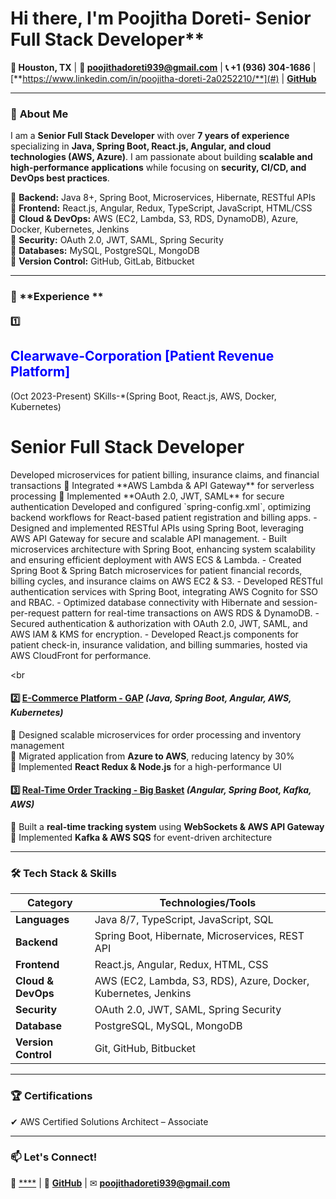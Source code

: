 # Hi there, I'm Poojitha Doreti- Senior Full Stack Developer**  

**📍 Houston, TX** | **📧 poojithadoreti939@gmail.com** | **📞 +1 (936) 304-1686** | [**https://www.linkedin.com/in/poojitha-doreti-2a0252210/**](#) | [**GitHub**](#)  

---

### 👋 **About Me**  
I am a **Senior Full Stack Developer** with over **7 years of experience** specializing in **Java, Spring Boot, React.js, Angular, and cloud technologies (AWS, Azure)**. I am passionate about building **scalable and high-performance applications** while focusing on **security, CI/CD, and DevOps best practices**.  

🔹 **Backend:** Java 8+, Spring Boot, Microservices, Hibernate, RESTful APIs  
🔹 **Frontend:** React.js, Angular, Redux, TypeScript, JavaScript, HTML/CSS  
🔹 **Cloud & DevOps:** AWS (EC2, Lambda, S3, RDS, DynamoDB), Azure, Docker, Kubernetes, Jenkins  
🔹 **Security:** OAuth 2.0, JWT, SAML, Spring Security  
🔹 **Databases:** MySQL, PostgreSQL, MongoDB  
🔹 **Version Control:** GitHub, GitLab, Bitbucket  

---

### 📌 **Experience **  

#### 1️⃣ <h2 style="color:blue;">Clearwave-Corporation [Patient Revenue Platform]</h2>

(Oct 2023-Present) </h2>
 SKills-*(Spring Boot, React.js, AWS, Docker, Kubernetes)

<h1>Senior Full Stack Developer</h1>  
 Developed microservices for patient billing, insurance claims, and financial transactions  
🔹 Integrated **AWS Lambda & API Gateway** for serverless processing  
🔹 Implemented **OAuth 2.0, JWT, SAML** for secure authentication
Developed and configured `spring-config.xml`, optimizing backend workflows for React-based patient registration and billing apps.
- Designed and implemented RESTful APIs using Spring Boot, leveraging AWS API Gateway for secure and scalable API management.  
- Built microservices architecture with Spring Boot, enhancing system scalability and ensuring efficient deployment with AWS ECS & Lambda.  
- Created Spring Boot & Spring Batch microservices for patient financial records, billing cycles, and insurance claims on AWS EC2 & S3.  
- Developed RESTful authentication services with Spring Boot, integrating AWS Cognito for SSO and RBAC.  
- Optimized database connectivity with Hibernate and session-per-request pattern for real-time transactions on AWS RDS & DynamoDB.  
- Secured authentication & authorization with OAuth 2.0, JWT, SAML, and AWS IAM & KMS for encryption.  
- Developed React.js components for patient check-in, insurance validation, and billing summaries, hosted via AWS CloudFront for performance.  

<br



#### 2️⃣ **[E-Commerce Platform - GAP](#)** *(Java, Spring Boot, Angular, AWS, Kubernetes)*  
🔹 Designed scalable microservices for order processing and inventory management  
🔹 Migrated application from **Azure to AWS**, reducing latency by 30%  
🔹 Implemented **React Redux & Node.js** for a high-performance UI  

#### 3️⃣ **[Real-Time Order Tracking - Big Basket](#)** *(Angular, Spring Boot, Kafka, AWS)*  
🔹 Built a **real-time tracking system** using **WebSockets & AWS API Gateway**  
🔹 Implemented **Kafka & AWS SQS** for event-driven architecture  

---

### 🛠 **Tech Stack & Skills**  

| **Category**      | **Technologies/Tools**  |
|------------------|---------------------|
| **Languages**    | Java 8/7, TypeScript, JavaScript, SQL |
| **Backend**      | Spring Boot, Hibernate, Microservices, REST API |
| **Frontend**     | React.js, Angular, Redux, HTML, CSS |
| **Cloud & DevOps** | AWS (EC2, Lambda, S3, RDS), Azure, Docker, Kubernetes, Jenkins |
| **Security**     | OAuth 2.0, JWT, SAML, Spring Security |
| **Database**     | PostgreSQL, MySQL, MongoDB |
| **Version Control** | Git, GitHub, Bitbucket |

---

### 🏆 **Certifications**  
✔ AWS Certified Solutions Architect – Associate  

---

### 📫 **Let's Connect!**  
💼 [****](https://www.linkedin.com/in/poojitha-doreti-2a0252210/#) | 🔗 [**GitHub**](#) | ✉ **poojithadoreti939@gmail.com**  
